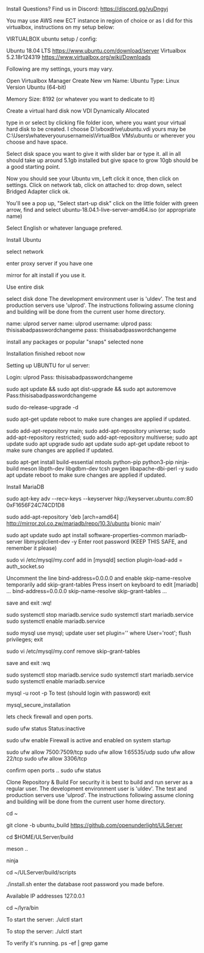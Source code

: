 Install
Questions?
Find us in Discord: https://discord.gg/yuDngyj

You may use AWS  new ECT instance in region of choice or as I did for this virtualbox, instructions on my setup below:

VIRTUALBOX ubuntu setup / config:

Ubuntu 18.04 LTS  https://www.ubuntu.com/download/server
Virtualbox 5.2.18r124319 https://www.virtualbox.org/wiki/Downloads


Following are my settings, yours may vary.

Open Virtualbox Manager
Create New vm
Name: Ubuntu
Type: Linux
Version Ubuntu (64-bit)

Memory Size: 8192 (or whatever you want to dedicate to it)


Create a virtual hard disk now
VDI
Dynamically Allocated


type in or select by clicking file folder icon, where you want your virtual hard disk to be created.
I choose D:\vboxdrive\ubuntu.vdi
yours may be C:\Users\whateveryourusernameis\VirtualBox VMs\ubuntu
or wherever you choose and have space.

Select disk space you want to give it with slider bar or type it.
all in all should take up around 5.1gb installed but give space to grow
10gb should be a good starting point.


Now you should see your Ubuntu vm, Left click it once, then click on settings.
Click on network tab, click on attached to: drop down, select Bridged Adapter click ok.


You'll see a pop up, "Select start-up disk"
click on the little folder with green arrow, find and select 
ubuntu-18.04.1-live-server-amd64.iso (or appropriate name)


Select English or whatever language prefered.


Install Ubuntu


select network


enter proxy server if you have one


mirror for alt install if you use it.


Use entire disk


select disk
done
The development environment user is 'uldev'. The test and production servers use 
'ulprod'. The instructions following assume cloning and building will be done 
from the current user home directory.

name: ulprod
server name: ulprod
username: ulprod
pass: thisisabadpasswordchangeme
pass: thisisabadpasswordchangeme

install any packages or popular "snaps"
selected none


Installation finished
reboot now



Setting up UBUNTU for ul server:

Login: ulprod
Pass: thisisabadpasswordchangeme


sudo apt update && sudo apt dist-upgrade && sudo apt autoremove
Pass:thisisabadpasswordchangeme

sudo do-release-upgrade -d

sudo apt-get update
reboot to make sure changes are applied if updated.

sudo add-apt-repository main;
sudo add-apt-repository universe;
sudo add-apt-repository restricted;
sudo add-apt-repository multiverse;
sudo apt update
sudo apt upgrade
sudo apt update
sudo apt-get update
reboot to make sure changes are applied if updated.

sudo apt-get install build-essential mtools python-pip python3-pip ninja-build meson libpth-dev libgdbm-dev tcsh pwgen libapache-dbi-perl -y
sudo apt update
reboot to make sure changes are applied if updated.

Install MariaDB

sudo apt-key adv --recv-keys --keyserver hkp://keyserver.ubuntu.com:80 0xF1656F24C74CD1D8

sudo add-apt-repository 'deb [arch=amd64] http://mirror.zol.co.zw/mariadb/repo/10.3/ubuntu bionic main'

sudo apt update
sudo apt install software-properties-common mariadb-server libmysqlclient-dev -y
Enter root password (KEEP THIS SAFE, and remember it please)

sudo vi /etc/mysql/my.conf
add in [mysqld] section
plugin-load-add = auth_socket.so

Uncomment the line bind-address=0.0.0.0 and enable skip-name-resolve temporarily add skip-grant-tables
Press insert on keyboard to edit
[mariadb]
   ...
   bind-address=0.0.0.0
   skip-name-resolve
   skip-grant-tables
   ...

save and exit :wq!

sudo systemctl stop mariadb.service
sudo systemctl start mariadb.service
sudo systemctl enable mariadb.service

sudo mysql
use mysql;
update user set plugin='' where User='root';
flush privileges;
exit


sudo vi /etc/mysql/my.conf
remove skip-grant-tables

save and exit :wq

sudo systemctl stop mariadb.service
sudo systemctl start mariadb.service
sudo systemctl enable mariadb.service

mysql -u root -p
To test (should login with password)
exit

mysql_secure_installation



lets check firewall and open ports.

sudo ufw status
Status:inactive

sudo ufw enable
Firewall is active and enabled on system startup

sudo ufw allow 7500:7509/tcp
sudo ufw allow 1:65535/udp
sudo ufw allow 22/tcp
sudo ufw allow 3306/tcp

confirm open ports ..
sudo ufw status

Clone Repository & Build
For security it is best to build and run server as a regular user. The development environment user is 'uldev'. The test and production servers use 'ulprod'. The instructions following assume cloning and building will be done from the current user home directory.

cd ~

git clone -b ubuntu_build https://github.com/openunderlight/ULServer

cd $HOME/ULServer/build

meson ..

ninja

cd ~/ULServer/build/scripts



./install.sh
enter the database root password you made before.

Available IP addresses 
127.0.0.1

cd ~/lyra/bin

To start the server:
./ulctl start

To stop the server:
./ulctl start

To verify it's running.
ps -ef | grep game
